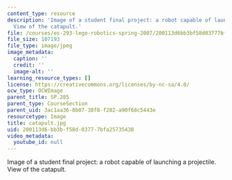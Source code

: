 ```yaml
---
content_type: resource
description: 'Image of a student final project: a robot capable of launching a projectile.
  View of the catapult.'
file: /courses/es-293-lego-robotics-spring-2007/200113d6bb3bf58d03777bfa25735438_catapult.jpg
file_size: 107193
file_type: image/jpeg
image_metadata:
  caption: ''
  credit: ''
  image-alt: ''
learning_resource_types: []
license: https://creativecommons.org/licenses/by-nc-sa/4.0/
ocw_type: OCWImage
parent_title: SP.285
parent_type: CourseSection
parent_uid: 3ac1aa36-8b07-38f8-f202-a90f68c5443e
resourcetype: Image
title: catapult.jpg
uid: 200113d6-bb3b-f58d-0377-7bfa25735438
video_metadata:
  youtube_id: null
---
```

Image of a student final project: a robot capable of launching a projectile. View of the catapult.